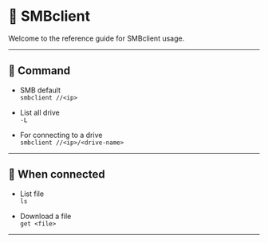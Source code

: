 # 🌸 SMBclient

Welcome to the reference guide for SMBclient usage.

---

## 🍕 Command

- SMB default\
`smbclient //<ip>`

- List all drive\
`-L`

- For connecting to a drive\
`smbclient //<ip>/<drive-name>`

---

## 🎉 When connected

- List file\
`ls`

- Download a file\
`get <file>`

---
